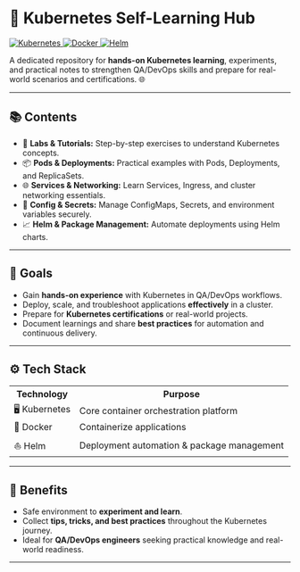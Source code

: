 <h1>🚀 Kubernetes Self-Learning Hub</h1>

<p>
  <a href="https://kubernetes.io/">
    <img src="https://img.shields.io/badge/Kubernetes-326CE5?style=for-the-badge&logo=kubernetes&logoColor=white" alt="Kubernetes">
  </a>
  <a href="https://www.docker.com/">
    <img src="https://img.shields.io/badge/Docker-2496ED?style=for-the-badge&logo=docker&logoColor=white" alt="Docker">
  </a>
  <a href="https://helm.sh/">
    <img src="https://img.shields.io/badge/Helm-0F172A?style=for-the-badge&logo=helm&logoColor=white" alt="Helm">
  </a>
</p>

<p>
A dedicated repository for <strong>hands-on Kubernetes learning</strong>, experiments, and practical notes to strengthen QA/DevOps skills and prepare for real-world scenarios and certifications. 🌐
</p>

<hr>

<h2>📚 Contents</h2>
<ul>
  <li>🧪 <strong>Labs & Tutorials:</strong> Step-by-step exercises to understand Kubernetes concepts.</li>
  <li>📦 <strong>Pods & Deployments:</strong> Practical examples with Pods, Deployments, and ReplicaSets.</li>
  <li>🌐 <strong>Services & Networking:</strong> Learn Services, Ingress, and cluster networking essentials.</li>
  <li>🔑 <strong>Config & Secrets:</strong> Manage ConfigMaps, Secrets, and environment variables securely.</li>
  <li>📈 <strong>Helm & Package Management:</strong> Automate deployments using Helm charts.</li>
</ul>

<hr>

<h2>🎯 Goals</h2>
<ul>
  <li>Gain <strong>hands-on experience</strong> with Kubernetes in QA/DevOps workflows.</li>
  <li>Deploy, scale, and troubleshoot applications <strong>effectively</strong> in a cluster.</li>
  <li>Prepare for <strong>Kubernetes certifications</strong> or real-world projects.</li>
  <li>Document learnings and share <strong>best practices</strong> for automation and continuous delivery.</li>
</ul>

<hr>

<h2>⚙️ Tech Stack</h2>
<table>
  <tr>
    <th>Technology</th>
    <th>Purpose</th>
  </tr>
  <tr>
    <td>🖥️ Kubernetes</td>
    <td>Core container orchestration platform</td>
  </tr>
  <tr>
    <td>🐳 Docker</td>
    <td>Containerize applications</td>
  </tr>
  <tr>
    <td>⛵ Helm</td>
    <td>Deployment automation & package management</td>
  </tr>
</table>

<hr>

<h2>🌟 Benefits</h2>
<ul>
  <li>Safe environment to <strong>experiment and learn</strong>.</li>
  <li>Collect <strong>tips, tricks, and best practices</strong> throughout the Kubernetes journey.</li>
  <li>Ideal for <strong>QA/DevOps engineers</strong> seeking practical knowledge and real-world readiness.</li>
</ul>

<hr>
